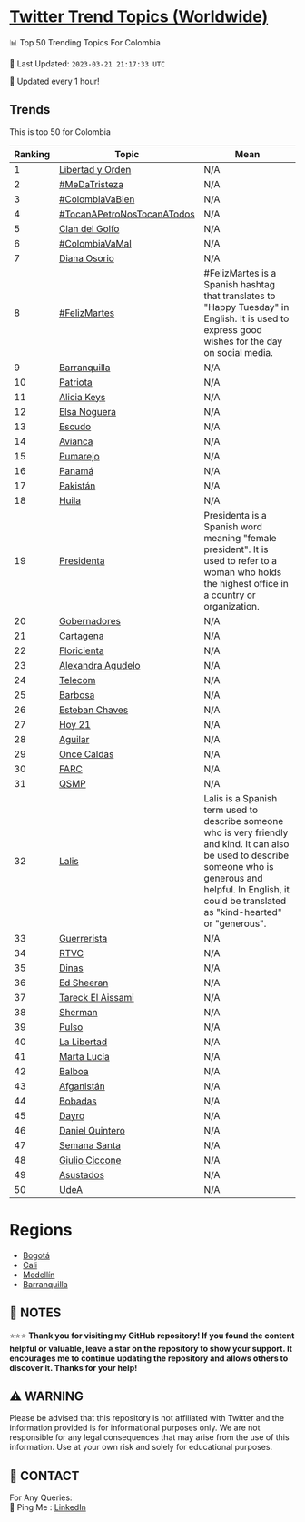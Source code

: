 [Twitter Trend Topics (Worldwide)](https://github.com/ErcinDedeoglu/Twitter-Trend-Topics)
==========


📊 Top 50 Trending Topics For Colombia

📆 Last Updated: `2023-03-21 21:17:33 UTC`

🔧 Updated every 1 hour!


## Trends

This is top 50 for Colombia

| Ranking | Topic | Mean |
| ------- | ------------ | ------------ |
| 1 | [Libertad y Orden](http://twitter.com/search?q=Libertad+y+Orden) | N/A |
| 2 | [#MeDaTristeza](http://twitter.com/search?q=%23MeDaTristeza) | N/A |
| 3 | [#ColombiaVaBien](http://twitter.com/search?q=%23ColombiaVaBien) | N/A |
| 4 | [#TocanAPetroNosTocanATodos](http://twitter.com/search?q=%23TocanAPetroNosTocanATodos) | N/A |
| 5 | [Clan del Golfo](http://twitter.com/search?q=Clan+del+Golfo) | N/A |
| 6 | [#ColombiaVaMal](http://twitter.com/search?q=%23ColombiaVaMal) | N/A |
| 7 | [Diana Osorio](http://twitter.com/search?q=Diana+Osorio) | N/A |
| 8 | [#FelizMartes](http://twitter.com/search?q=%23FelizMartes) | #FelizMartes is a Spanish hashtag that translates to "Happy Tuesday" in English. It is used to express good wishes for the day on social media. |
| 9 | [Barranquilla](http://twitter.com/search?q=Barranquilla) | N/A |
| 10 | [Patriota](http://twitter.com/search?q=Patriota) | N/A |
| 11 | [Alicia Keys](http://twitter.com/search?q=Alicia+Keys) | N/A |
| 12 | [Elsa Noguera](http://twitter.com/search?q=Elsa+Noguera) | N/A |
| 13 | [Escudo](http://twitter.com/search?q=Escudo) | N/A |
| 14 | [Avianca](http://twitter.com/search?q=Avianca) | N/A |
| 15 | [Pumarejo](http://twitter.com/search?q=Pumarejo) | N/A |
| 16 | [Panamá](http://twitter.com/search?q=Panam%c3%a1) | N/A |
| 17 | [Pakistán](http://twitter.com/search?q=Pakist%c3%a1n) | N/A |
| 18 | [Huila](http://twitter.com/search?q=Huila) | N/A |
| 19 | [Presidenta](http://twitter.com/search?q=Presidenta) | Presidenta is a Spanish word meaning "female president". It is used to refer to a woman who holds the highest office in a country or organization. |
| 20 | [Gobernadores](http://twitter.com/search?q=Gobernadores) | N/A |
| 21 | [Cartagena](http://twitter.com/search?q=Cartagena) | N/A |
| 22 | [Floricienta](http://twitter.com/search?q=Floricienta) | N/A |
| 23 | [Alexandra Agudelo](http://twitter.com/search?q=Alexandra+Agudelo) | N/A |
| 24 | [Telecom](http://twitter.com/search?q=Telecom) | N/A |
| 25 | [Barbosa](http://twitter.com/search?q=Barbosa) | N/A |
| 26 | [Esteban Chaves](http://twitter.com/search?q=Esteban+Chaves) | N/A |
| 27 | [Hoy 21](http://twitter.com/search?q=Hoy+21) | N/A |
| 28 | [Aguilar](http://twitter.com/search?q=Aguilar) | N/A |
| 29 | [Once Caldas](http://twitter.com/search?q=Once+Caldas) | N/A |
| 30 | [FARC](http://twitter.com/search?q=FARC) | N/A |
| 31 | [QSMP](http://twitter.com/search?q=QSMP) | N/A |
| 32 | [Lalis](http://twitter.com/search?q=Lalis) | Lalis is a Spanish term used to describe someone who is very friendly and kind. It can also be used to describe someone who is generous and helpful. In English, it could be translated as "kind-hearted" or "generous". |
| 33 | [Guerrerista](http://twitter.com/search?q=Guerrerista) | N/A |
| 34 | [RTVC](http://twitter.com/search?q=RTVC) | N/A |
| 35 | [Dinas](http://twitter.com/search?q=Dinas) | N/A |
| 36 | [Ed Sheeran](http://twitter.com/search?q=Ed+Sheeran) | N/A |
| 37 | [Tareck El Aissami](http://twitter.com/search?q=Tareck+El+Aissami) | N/A |
| 38 | [Sherman](http://twitter.com/search?q=Sherman) | N/A |
| 39 | [Pulso](http://twitter.com/search?q=Pulso) | N/A |
| 40 | [La Libertad](http://twitter.com/search?q=La+Libertad) | N/A |
| 41 | [Marta Lucía](http://twitter.com/search?q=Marta+Luc%c3%ada) | N/A |
| 42 | [Balboa](http://twitter.com/search?q=Balboa) | N/A |
| 43 | [Afganistán](http://twitter.com/search?q=Afganist%c3%a1n) | N/A |
| 44 | [Bobadas](http://twitter.com/search?q=Bobadas) | N/A |
| 45 | [Dayro](http://twitter.com/search?q=Dayro) | N/A |
| 46 | [Daniel Quintero](http://twitter.com/search?q=Daniel+Quintero) | N/A |
| 47 | [Semana Santa](http://twitter.com/search?q=Semana+Santa) | N/A |
| 48 | [Giulio Ciccone](http://twitter.com/search?q=Giulio+Ciccone) | N/A |
| 49 | [Asustados](http://twitter.com/search?q=Asustados) | N/A |
| 50 | [UdeA](http://twitter.com/search?q=UdeA) | N/A |



# Regions

* [Bogotá](</Colombia/Bogotá.md>)
* [Cali](</Colombia/Cali.md>)
* [Medellín](</Colombia/Medellín.md>)
* [Barranquilla](</Colombia/Barranquilla.md>)



## 📝 NOTES

⭐⭐⭐ **Thank you for visiting my GitHub repository! If you found the content helpful or valuable, leave a star on the repository to show your support. It encourages me to continue updating the repository and allows others to discover it. Thanks for your help!**


## ⚠️ WARNING

Please be advised that this repository is not affiliated with Twitter and the information provided is for informational purposes only. We are not responsible for any legal consequences that may arise from the use of this information. Use at your own risk and solely for educational purposes.


## 📨 CONTACT

 For Any Queries:  
            🏓 Ping Me : [LinkedIn](https://www.linkedin.com/in/ercindedeoglu/)
